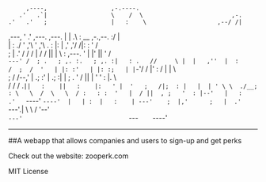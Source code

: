          ,----,                  ,-.----.                               
       .'   .`|                  \    /  \                         ,-.  
    .'   .'   ;                  |   :    \                    ,--/ /|  
  ,---, '    .' ,---.     ,---.  |   |  .\ :          __  ,-.,--. :/ |  
  |   :     ./ '   ,'\   '   ,'\ .   :  |: |        ,' ,'/ /|:  : ' /   
  ;   | .'  / /   /   | /   /   ||   |   \ : ,---.  '  | |' ||  '  /    
  `---' /  ; .   ; ,. :.   ; ,. :|   : .   //     \ |  |   ,''  |  :    
    /  ;  /  '   | |: :'   | |: :;   | |`-'/    /  |'  :  /  |  |   \   
   ;  /  /--,'   | .; :'   | .; :|   | ;  .    ' / ||  | '   '  : |. \  
  /  /  / .`||   :    ||   :    |:   ' |  '   ;   /|;  : |   |  | ' \ \ 
./__;       : \   \  /  \   \  / :   : :  '   |  / ||  , ;   '  : |--'  
|   :     .'   `----'    `----'  |   | :  |   :    | ---'    ;  |,'     
;   |  .'                        `---'.|   \   \  /          '--'       
`---'                              `---`    `----'                    

<hr>
##A webapp that allows companies and users to sign-up and get perks

Check out the website:
zooperk.com

MIT License